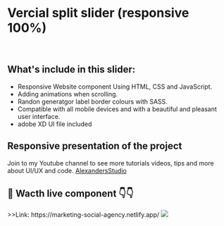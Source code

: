 <h1>Vercial split slider (responsive 100%)</h1><br/>
<h2>What's include in this slider:</h2>
<ul>
<li>Responsive Website component  Using HTML, CSS and JavaScript.</li>
<li>Adding animations when scrolling.</li>
<li>Randon generatgor label border colours with SASS.</li>
<li>Compatible with all mobile devices and with a beautiful and pleasant user interface.</li>
<li>adobe XD UI file included </li>

</ul>
<h2>Responsive presentation of the project</h2>
<p>Join to my Youtube channel to see more tutorials videos, tips and more about UI/UX and code. 
<a href="https://www.youtube.com/c/DesignWeblondon"> AlexandersStudio</a></p>

<h2>🎥 Wacth live component 👇👇</h2>
>>Link: https://marketing-social-agency.netlify.app/

<img src="images/cover.jpg" widt="100%">
